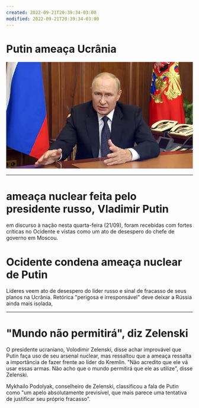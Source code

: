 ```yaml
---
created: 2022-09-21T20:39:34-03:00
modified: 2022-09-21T20:39:34-03:00
---
```


# Putin ameaça Ucrânia

![Image](./3604f39f82e25ec6195fa85b8ca9aea8.jpg) 


---

 # **ameaça nuclear feita pelo presidente russo, Vladimir Putin**
em discurso à nação nesta quarta-feira (21/09), foram recebidas com fortes críticas no Ocidente e vistas como um ato de desespero do chefe de governo em Moscou.

# **Ocidente condena ameaça nuclear de Putin**

Líderes veem ato de desespero do líder russo e sinal de fracasso de seus planos na Ucrânia. Retórica "perigosa e irresponsável" deve deixar a Rússia ainda mais isolada, 

---


# **"Mundo não permitirá", diz Zelenski**

O presidente ucraniano, Volodimir Zelenski, disse achar improvável que Putin faça uso de seu arsenal nuclear, mas ressaltou que a ameaça ressalta a importância de fazer frente ao líder do Kremlin. "Não acredito que ele vá usar essas armas. Não acho que o mundo permitirá que ele as utilize", disse Zelenski.

Mykhailo Podolyak, conselheiro de Zelenski, classificou a fala de Putin como "um apelo absolutamente previsível, que mais parece uma tentativa de justificar seu próprio fracasso".
